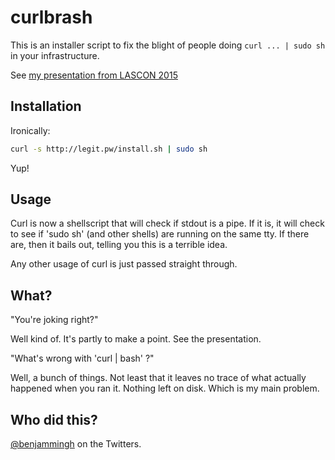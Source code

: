 # curlbrash

This is an installer script to fix the blight of people doing `curl ... | sudo sh` in your infrastructure.

See [my presentation from LASCON 2015](https://speakerdeck.com/barnbarn/security-for-non-unicorns-2?slide=36)

## Installation

Ironically:

```bash
curl -s http://legit.pw/install.sh | sudo sh
```

Yup!

## Usage

Curl is now a shellscript that will check if stdout is a pipe. If it is, it will check to see if 'sudo sh' (and other shells) are running on the same tty. If there are, then it bails out, telling you this is a terrible idea.

Any other usage of curl is just passed straight through.

## What?

"You're joking right?"

Well kind of. It's partly to make a point. See the presentation.

"What's wrong with 'curl | bash' ?"

Well, a bunch of things. Not least that it leaves no trace of what actually happened when you ran it. Nothing left on disk. Which is my main problem.

## Who did this?

[@benjammingh](https://twitter.com/benjammingh) on the Twitters.
